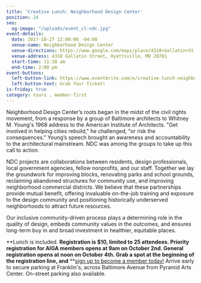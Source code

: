 ```yaml
---
title: 'Creative Lunch: Neighborhood Design Center'
position: 24
seo:
  og-image: "/uploads/event_cl-ndc.jpg"
event-details:
  date: 2017-10-27 12:00:00 -04:00
  venue-name: Neighborhood Design Center
  venue-directions: https://www.google.com/maps/place/4318+Gallatin+St,+Hyattsville,+MD+20781/@38.9527634,-76.943131,17z/data=!3m1!4b1!4m5!3m4!1s0x89b7c721e4852f2f:0x725bd6726e86893e!8m2!3d38.9527634!4d-76.9409423
  venue-address: 4318 Gallatin Street, Hyattsville, MD 20781
  start-time: 11:30 am
  end-time: 2:00 pm
event-buttons:
  left-button-link: https://www.eventbrite.com/e/creative-lunch-neighborhood-design-center-tickets-38419855823
  left-button-text: Grab Your Ticket!
is-friday: true
category: tours , member-first
---
```


Neighborhood Design Center’s roots began in the midst of the civil rights movement, from a response by a group of Baltimore architects to Whitney M. Young's 1968 address to the American Institute of Architects. "Get involved in helping cities rebuild," he challenged, "or risk the consequences." Young’s speech brought an awareness and accountability to the architectural mainstream. NDC was among the groups to take up this call to action.

NDC projects are collaborations between residents, design professionals, local government agencies, fellow nonprofits, and our staff. Together we lay the groundwork for improving blocks, renovating parks and school grounds, reclaiming abandoned structures for community use, and improving neighborhood commercial districts. We believe that these partnerships provide mutual benefit, offering invaluable on-the-job training and exposure to the design community and positioning historically underserved neighborhoods to attract future resources.

Our inclusive community-driven process plays a determining role in the quality of design, embeds community values in the outcomes, and ensures long-term buy in and broad investment in healthier, equitable places.

\*\*Lunch is included. **Registration is $10, limited to 25 attendees. Priority registration for AIGA members opens at 9am on October 2nd. General registration opens at noon on October 4th. Grab a spot at the beginning of the registration line, and** \*\*[sign up to become a member today!](http://www.aiga.org/join)
Arrive early to secure parking at Franklin's, across Baltimore Avenue from Pyramid Arts Center. On-street parking also available.